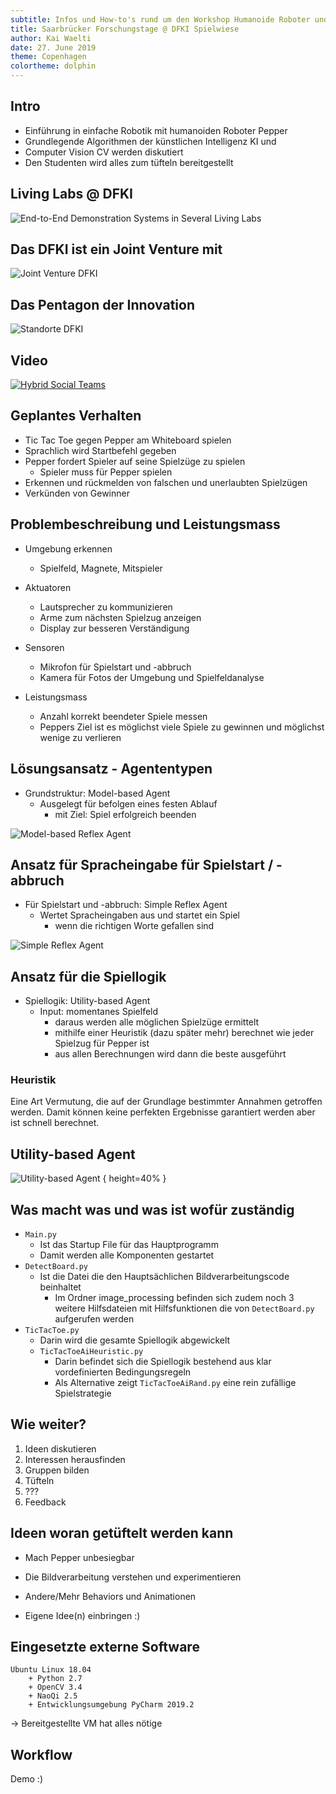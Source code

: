 ```yaml
---
subtitle: Infos und How-to's rund um den Workshop Humanoide Roboter und heuristische Spiele-KI an den Saarbrücker Forschungstagen
title: Saarbrücker Forschungstage @ DFKI Spielwiese
author: Kai Waelti
date: 27. June 2019
theme: Copenhagen
colortheme: dolphin
---
```


## Intro

+ Einführung in einfache Robotik mit humanoiden Roboter Pepper
+ Grundlegende Algorithmen der künstlichen Intelligenz KI und
+ Computer Vision CV werden diskutiert
+ Den Studenten wird alles zum tüfteln bereitgestellt


## Living Labs @ DFKI

![End-to-End Demonstration Systems in Several Living
Labs](images/e2e-demos-dfki.png)

## Das DFKI ist ein Joint Venture mit

![Joint Venture DFKI](images/joint-venture.png)


## Das Pentagon der Innovation
![Standorte DFKI](images/dfki-standorte.png)


## Video

[![Hybrid Social Teams](videos/hybrid-social-teams.thumbnail.png)](videos/Hybrid-Social-Teams.mp4)


## Geplantes Verhalten

+ Tic Tac Toe gegen Pepper am Whiteboard spielen
+ Sprachlich wird Startbefehl gegeben
+ Pepper fordert Spieler auf seine Spielzüge zu spielen
	+ Spieler muss für Pepper spielen
+ Erkennen und rückmelden von falschen und unerlaubten Spielzügen
+ Verkünden von Gewinner


## Problembeschreibung und Leistungsmass

+ Umgebung erkennen
	+ Spielfeld, Magnete, Mitspieler

+ Aktuatoren
	+ Lautsprecher zu kommunizieren
	+ Arme zum nächsten Spielzug anzeigen
	+ Display zur besseren Verständigung

+ Sensoren
	+ Mikrofon für Spielstart und -abbruch
	+ Kamera für Fotos der Umgebung und Spielfeldanalyse

+ Leistungsmass
	+ Anzahl korrekt beendeter Spiele messen
	+ Peppers Ziel ist es möglichst viele Spiele zu gewinnen und möglichst wenige zu verlieren


## Lösungsansatz - Agententypen

+ Grundstruktur: Model-based Agent
	+ Ausgelegt für befolgen eines festen Ablauf
		+ mit Ziel: Spiel erfolgreich beenden

![Model-based Reflex
Agent](https://upload.wikimedia.org/wikipedia/commons/8/8d/Model_based_reflex_agent.png)


## Ansatz für Spracheingabe für Spielstart / -abbruch

+ Für Spielstart und -abbruch: Simple Reflex Agent
	+ Wertet Spracheingaben aus und startet ein Spiel
		+ wenn die richtigen Worte gefallen sind

![Simple Reflex Agent](https://upload.wikimedia.org/wikipedia/commons/9/91/Simple_reflex_agent.png)


## Ansatz für die Spiellogik

+ Spiellogik: Utility-based Agent
	+ Input: momentanes Spielfeld
		+ daraus werden alle möglichen Spielzüge ermittelt
		+ mithilfe einer Heuristik (dazu später mehr) berechnet wie jeder Spielzug für
			Pepper ist
		+ aus allen Berechnungen wird dann die beste ausgeführt


### Heuristik
Eine Art Vermutung, die auf der Grundlage bestimmter Annahmen getroffen werden.
Damit können keine perfekten Ergebnisse garantiert werden aber ist schnell berechnet.


## Utility-based Agent

![Utility-based
Agent](https://upload.wikimedia.org/wikipedia/commons/d/d8/Model_based_utility_based.png)
{ height=40% }


## Was macht was und was ist wofür zuständig

+ `Main.py`
	+ Ist das Startup File für das Hauptprogramm
	+ Damit werden alle Komponenten gestartet
+ `DetectBoard.py`
	+ Ist die Datei die den Hauptsächlichen Bildverarbeitungscode beinhaltet
		+ Im Ordner image_processing befinden sich zudem noch 3 weitere Hilfsdateien mit Hilfsfunktionen die von `DetectBoard.py` aufgerufen werden
+ `TicTacToe.py`
	+ Darin wird die gesamte Spiellogik abgewickelt
	+ `TicTacToeAiHeuristic.py`
		+ Darin befindet sich die Spiellogik bestehend aus klar vordefinierten Bedingungsregeln
		+ Als Alternative zeigt `TicTacToeAiRand.py` eine rein zufällige Spielstrategie


## Wie weiter?

1) Ideen diskutieren
2) Interessen herausfinden
3) Gruppen bilden
4) Tüfteln
5) ???
6) Feedback


## Ideen woran getüftelt werden kann

+ Mach Pepper unbesiegbar

+ Die Bildverarbeitung verstehen und experimentieren

+ Andere/Mehr Behaviors und Animationen

+ Eigene Idee(n) einbringen :)

## Eingesetzte externe Software

	Ubuntu Linux 18.04
		+ Python 2.7
		+ OpenCV 3.4
		+ NaoQi 2.5
		+ Entwicklungsumgebung PyCharm 2019.2

$\to$ Bereitgestellte VM hat alles nötige


## Workflow

Demo :)
